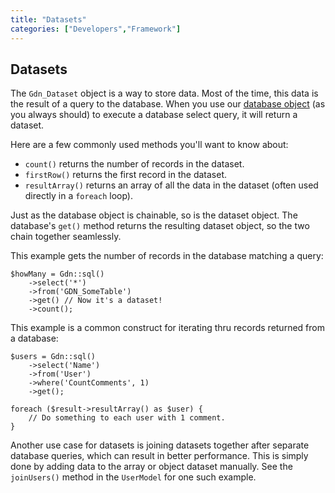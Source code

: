 ```yaml
---
title: "Datasets"
categories: ["Developers","Framework"]
---
```


## Datasets

The `Gdn_Dataset` object is a way to store data. Most of the time, this data is the result of a query to the database. When you use our [database object](/developers/framework/database) (as you always should) to execute a database select query, it will return a dataset.

Here are a few commonly used methods you'll want to know about:

* `count()` returns the number of records in the dataset.
* `firstRow()` returns the first record in the dataset.
* `resultArray()` returns an array of all the data in the dataset (often used directly in a `foreach` loop).

Just as the database object is chainable, so is the dataset object. The database's `get()` method returns the resulting dataset object, so the two chain together seamlessly.

This example gets the number of records in the database matching a query:

```
$howMany = Gdn::sql()
    ->select('*')
    ->from('GDN_SomeTable')
    ->get() // Now it's a dataset!
    ->count();
```

This example is a common construct for iterating thru records returned from a database:

```
$users = Gdn::sql()
    ->select('Name')
    ->from('User')
    ->where('CountComments', 1)
    ->get();

foreach ($result->resultArray() as $user) {
	// Do something to each user with 1 comment.
}
```

Another use case for datasets is joining datasets together after separate database queries, which can result in better performance. This is simply done by adding data to the array or object dataset manually. See the `joinUsers()` method in the `UserModel` for one such example.
